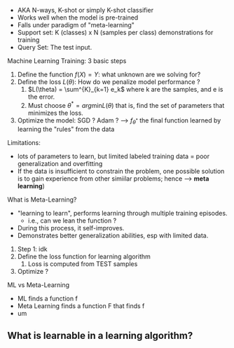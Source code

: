 
- AKA N-ways, K-shot or simply K-shot classifier
- Works well when the model is pre-trained
- Falls under paradigm of "meta-learning"
- Support set: K (classes) x N (samples per class) demonstrations for training
- Query Set: The test input.

Machine Learning Training: 3 basic steps
1. Define the function $f(X) = Y$: what unknown are we solving for?
2. Define the loss $L(\theta)$: How do we penalize model performance ?
	1. $L(\theta) = \sum^{K}_{k=1} e_k$ where k are the samples, and e is the error.
	2. Must choose $\theta^* = arg\text{min}L(\theta)$ that is, find the set of parameters that minimizes the loss.
3. Optimize the model: SGD ? Adam ? --> $f_{\theta^*}$ the final function learned by learning the "rules" from the data

Limitations:
- lots of parameters to learn, but limited labeled training data = poor generalization and overfitting
- If the data is insufficient to constrain the problem, one possible solution is to gain experience from other simiilar problems; hence --> **meta learning**)

What is Meta-Learning?
- "learning to learn", performs learning through multiple training episodes.
	- i.e., can we lean the function ?
- During this process, it self-improves. 
- Demonstrates better generalization abilities, esp with limited data.

1. Step 1: idk
2. Define the loss function for learning algorithm
	1. Loss is computed from TEST samples
3. Optimize ?

ML vs Meta-Learning
- ML finds a function f
- Meta Learning finds a function F that finds f
- um

What is learnable in a learning algorithm?
- 